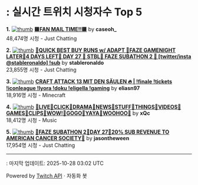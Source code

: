 # : 실시간 트위치 시청자수 Top 5

**1.** [![thumb](https://static-cdn.jtvnw.net/previews-ttv/live_user_caseoh_-320x180.jpg)](https://twitch.tv/caseoh_)
**[🟨FAN MAIL TIME!!🟨](https://twitch.tv/caseoh_)** by **caseoh_**<br>48,474명 시청  - Just Chatting

**2.** [![thumb](https://static-cdn.jtvnw.net/previews-ttv/live_user_stableronaldo-320x180.jpg)](https://twitch.tv/stableronaldo)
**[👻QUICK BEST BUY RUNS w/ ADAPT 👻FAZE GAMENIGHT LATER👻4 DAYS LEFT👻 DAY 27 👻 STBL👻 FAZE SUBATHON 2 👻   [twitter/insta @stableronaldo] !sub](https://twitch.tv/stableronaldo)** by **stableronaldo**<br>23,855명 시청  - Just Chatting

**3.** [![thumb](https://static-cdn.jtvnw.net/previews-ttv/live_user_eliasn97-320x180.jpg)](https://twitch.tv/eliasn97)
**[CRAFT ATTACK 13 MIT DEN SÄULEN 🔥 | !finale !tickets !iconleague !lyora !doku !eligella !gaming](https://twitch.tv/eliasn97)** by **eliasn97**<br>18,916명 시청  - Minecraft

**4.** [![thumb](https://static-cdn.jtvnw.net/previews-ttv/live_user_xqc-320x180.jpg)](https://twitch.tv/xQc)
**[🙋LIVE🙋CLICK🙋DRAMA🙋NEWS🙋STUFF🙋THINGS🙋VIDEOS🙋GAMES🙋CLIPS🙋WOW!🙋GOGO🙋YAYA🙋WOOHOO🙋](https://twitch.tv/xQc)** by **xQc**<br>18,412명 시청  - Music

**5.** [![thumb](https://static-cdn.jtvnw.net/previews-ttv/live_user_jasontheween-320x180.jpg)](https://twitch.tv/jasontheween)
**[🔴FAZE SUBATHON 2🔴DAY 27🔴20% SUB REVENUE TO AMERICAN CANCER SOCIETY🔴](https://twitch.tv/jasontheween)** by **jasontheween**<br>17,954명 시청  - Just Chatting


---
: 마지막 업데이트: 2025-10-28 03:02 UTC

Powered by [Twitch API](https://dev.twitch.tv/docs/api/reference) · 자동화 봇
